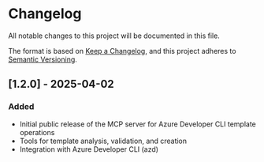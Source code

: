 # Changelog

All notable changes to this project will be documented in this file.

The format is based on [Keep a Changelog](https://keepachangelog.com/en/1.0.0/),
and this project adheres to [Semantic Versioning](https://semver.org/spec/v2.0.0.html).

## [1.2.0] - 2025-04-02

### Added
- Initial public release of the MCP server for Azure Developer CLI template operations
- Tools for template analysis, validation, and creation
- Integration with Azure Developer CLI (azd)